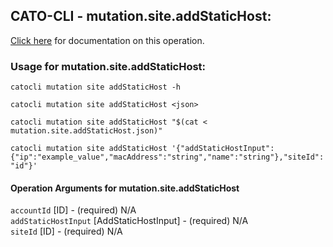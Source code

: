 
## CATO-CLI - mutation.site.addStaticHost:
[Click here](https://api.catonetworks.com/documentation/#mutation-mutation.site.addStaticHost) for documentation on this operation.

### Usage for mutation.site.addStaticHost:

`catocli mutation site addStaticHost -h`

`catocli mutation site addStaticHost <json>`

`catocli mutation site addStaticHost "$(cat < mutation.site.addStaticHost.json)"`

`catocli mutation site addStaticHost '{"addStaticHostInput":{"ip":"example_value","macAddress":"string","name":"string"},"siteId":"id"}'`


#### Operation Arguments for mutation.site.addStaticHost ####

`accountId` [ID] - (required) N/A    
`addStaticHostInput` [AddStaticHostInput] - (required) N/A    
`siteId` [ID] - (required) N/A    
